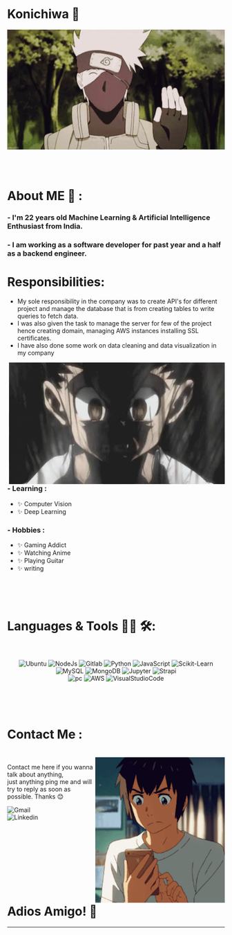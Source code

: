 # Konichiwa 👋

<div align="center">
<img hight="300" width="700" alt="GIF" align="center" src="https://github.com/Ujjawal-afk/assets/blob/master/OK6W_koKDTOqqqLDbIoPAhGnoBZpVpPzzvjBBuwwe5g.gif">
</div>

</br>
</br>
</br>


# About ME 💬 :

### - I'm 22 years old Machine Learning & Artificial Intelligence Enthusiast from India.
### - I am working as a software developer for past year and a half as a backend engineer.

# Responsibilities:
- My sole responsibility in the company was to create API's for different project and manage the database that is from creating tables to write queries to fetch data.
- I was also given the task to manage the server for few of the project hence creating domain, managing AWS instances installing SSL certificates.
- I have also done some work on data cleaning and data visualization in my company

<img hight="400" width="500" alt="GIF" align="right" src="https://github.com/Ujjawal-afk/assets/blob/master/5b310a23d4d2c7879d215eb477590ea6.gif">

### - Learning :
- ✨ Computer Vision
- ✨ Deep Learning

### - Hobbies : 
- ✨ Gaming Addict
- ✨ Watching Anime
- ✨ Playing Guitar
- ✨ writing

</br>
</br>
</br>



# Languages & Tools 👨‍💻 🛠:
</br>

<p align="center">

<!-- For more icons please follow  https://github.com/MikeCodesDotNET/ColoredBadges -->
<img src="https://img.shields.io/badge/Ubuntu-E95420?style=for-the-badge&logo=ubuntu&logoColor=white" alt="Ubuntu" width="100" hight="50">
<img src="https://img.shields.io/badge/Node.js-339933?style=for-the-badge&logo=nodedotjs&logoColor=white" alt="NodeJs"  width="110" hight="50">
<img src="https://img.shields.io/badge/GitLab-330F63?style=for-the-badge&logo=gitlab&logoColor=white" alt="Gitlab" width="100" hight="50">
<img src="https://img.shields.io/badge/Python-3776AB?style=for-the-badge&logo=python&logoColor=white" alt="Python" width="100" hight="50">
<img src="https://img.shields.io/badge/JavaScript-323330?style=for-the-badge&logo=javascript&logoColor=F7DF1E" alt="JavaScript" width="135" hight="50">
<img src="https://img.shields.io/badge/scikit_learn-F7931E?style=for-the-badge&logo=scikit-learn&logoColor=white" alt="Scikit-Learn" width="140" hight="50">
</br>
<img src="https://img.shields.io/badge/MySQL-00000F?style=for-the-badge&logo=mysql&logoColor=white" alt="MySQL" width="140" hight="50">
<img src="https://img.shields.io/badge/MongoDB-4EA94B?style=for-the-badge&logo=mongodb&logoColor=white" alt="MongoDB" width="140" hight="50">
<img src="https://img.shields.io/badge/Jupyter-F37626.svg?&style=for-the-badge&logo=Jupyter&logoColor=white" alt="Jupyter" width="135" hight="50">
<img src="https://img.shields.io/badge/strapi-2e7eea?style=for-the-badge&logo=strapi&logoColor=white" alt="Strapi" width="125" hight="50">
</br>
<img src="https://img.shields.io/badge/Postman-FF6C37?style=for-the-badge&logo=Postman&logoColor=white" alt="pc" width="100" hight="50">
<img src="https://img.shields.io/badge/Amazon_AWS-FF9900?style=for-the-badge&logo=amazonaws&logoColor=white" alt="AWS" width="135" hight="50">
<img src="https://img.shields.io/badge/Visual_Studio_Code-0078D4?style=for-the-badge&logo=visual%20studio%20code&logoColor=white" alt="VisualStudioCode" width="180" hight="50">
</p>
</br>
</br>
</br>



# Contact Me :

<p>
 </br>


<img hight="300" width="300" align="right" alt="GIF" src="https://github.com/Ujjawal-afk/assets/blob/master/96b3bab4cd2470804f2624df771e9aeb.gif">


Contact me here if you wanna talk about anything,
</br>
just anything ping me and will try to reply as soon as possible.
Thanks 😊

<a href="mailto:ujjawalagrawal.ua@gmail.com">
 <img align="left" alt="Gmail" width="130" hight="100" src="https://img.shields.io/badge/Gmail-D14836?style=for-the-badge&logo=gmail&logoColor=white" />
</a>
<a href="https://www.linkedin.com/in/ujjawalag/">
  <img align="left" alt="Linkedin" width="150" hight="100" src="https://img.shields.io/badge/LinkedIn-0077B5?style=for-the-badge&logo=linkedin&logoColor=white" />
</a>
</p>
</br>
</br>
</br>
</br>
</br>
</br>
</br>
</br>
</br>
</br>
</br>

# Adios Amigo! 👋


*************
